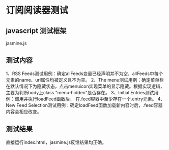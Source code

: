 # 订阅阅读器测试

## javascript 测试框架 
  jasmine.js
  
## 测试内容
  1、RSS Feeds测试用例：确定allFeeds变量已经声明并不为空，allFeeds中每个元素的name、url属性均被定义且不为空。
  2、The menu测试用例：确定菜单栏在默认情况下为隐藏状态，点击menuicon实现菜单的显示隐藏。根据实现逻辑，主要为判断body上class "menu-hidden"是否存在。
  3、Initial Entries测试用例：调用并执行loadFeed函数后， 在.feed容器中至少存在一个.entry元素。
  4、New Feed Selection测试用例：确定loadFeed函数加载新内容时后，.feed容器内容会相应改变。
  
## 测试结果
  直接运行index.html，jasmine.js反馈结果均正确。
